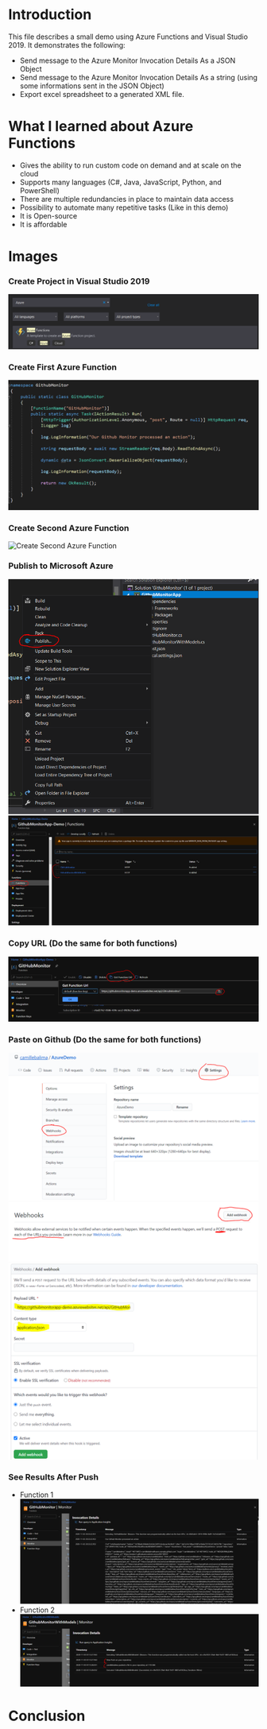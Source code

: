 # Introduction
This file describes a small demo using Azure Functions and Visual Studio 2019. It demonstrates the following:
   * Send message to the Azure Monitor Invocation Details As a JSON Object
   * Send message to the Azure Monitor Invocation Details As a string (using some informations sent in the JSON Object)
   * Export excel spreadsheet to a generated XML file.


# What I learned about Azure Functions
   * Gives the ability to run custom code on demand and at scale on the cloud
   * Supports many languages (C#, Java, JavaScript, Python, and PowerShell)
   * There are multiple redundancies in place to maintain data access
   * Possibility to automate many repetitive tasks (Like in this demo)
   * It is Open-source
   * It is affordable



# Images

### Create Project in Visual Studio 2019
 ![Create Project](https://github.com/camillebalima/AzureDemo/blob/master/Images/CreateProject.PNG)
 
### Create First Azure Function
 ![Create First Azure Function](https://github.com/camillebalima/AzureDemo/blob/master/Images/Function1/GithubMonitor.PNG)
 
### Create Second Azure Function
![Create Second Azure Function]()
### Publish to Microsoft Azure
![Publish to Microsoft Azure](https://github.com/camillebalima/AzureDemo/blob/master/Images/Publish1.PNG)
![Publish to Microsoft Azure](https://github.com/camillebalima/AzureDemo/blob/master/Images/FunctionsList.PNG)

### Copy URL (Do the same for both functions)
![Copy URL](https://github.com/camillebalima/AzureDemo/blob/master/Images/Github/Step3-1.PNG)
### Paste on Github (Do the same for both functions)
![Paste on Github](https://github.com/camillebalima/AzureDemo/blob/master/Images/Github/Step1.PNG)
![Paste on Github](https://github.com/camillebalima/AzureDemo/blob/master/Images/Github/Step2.PNG)
![Paste on Github](https://github.com/camillebalima/AzureDemo/blob/master/Images/Github/Step4.PNG)

### See Results After Push
* Function 1
![Function 1](https://github.com/camillebalima/AzureDemo/blob/master/Images/Function1/GithubMonitorAfter.PNG)
* Function 2
![Function 2](https://github.com/camillebalima/AzureDemo/blob/master/Images/Function2/GithubMonitorWithClasses.PNG)

# Conclusion
